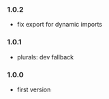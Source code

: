 ### 1.0.2

- fix export for dynamic imports

### 1.0.1

- plurals: dev fallback

### 1.0.0

- first version
